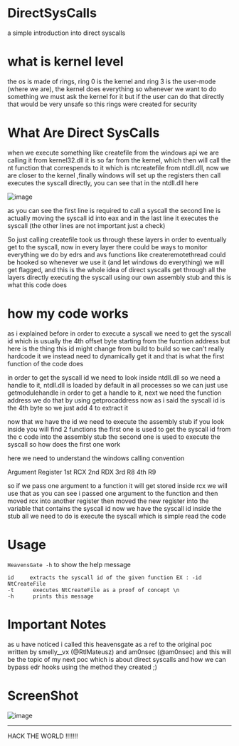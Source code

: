 # DirectSysCalls

a simple introduction into direct syscalls

# what is kernel level

the os is made of rings, ring 0 is the kernel and ring 3 is the user-mode (where we are), the kernel does everything so whenever we want to do something we must ask the kernel for it but if the user can do that directly that would be very unsafe so this rings were created for security

# What Are Direct SysCalls
 
when we execute something like createfile from the windows api we are calling it from kernel32.dll it is so far from the kernel, which then will call the nt function that correspends to it which is ntcreatefile from ntdll.dll, now we are closer to the kernel ,finally windows will set up the registers then call executes the syscall directly, you can see that in the ntdll.dll here 


![image](https://github.com/user-attachments/assets/35881c1c-5714-4afd-8515-e4c6b2b83150)


as you can see the first line is required to call a syscall the second line is actually moving the syscall id into eax and in the last line it executes the syscall (the other lines are not important just a check) 

So just calling createfile took us through these layers in order to eventually get to the syscall, now in every layer there could be ways to monitor everything we do by edrs and avs functions like createremotethread could be hooked so whenever we use it (and let windows do everything) we will get flagged, and this is the whole idea of direct syscalls get through all the layers directly executing the syscall using our own assembly stub and this is what this code does 

# how my code works

as i explained before in order to execute a syscall we need to get the syscall id which is usually the 4th offset byte starting from the fucntion address but here is the thing this id might change from build to build so we can't really hardcode it we instead need to dynamically get it and that is what the first function of the code does 

in order to get the syscall id we need to look inside ntdll.dll so we need a handle to it, ntdll.dll is loaded by default in all processes so we can just use getmodulehandle in order to get a handle to it, next we need the function address we do that by using getprocaddress now as i said the syscall id is the 4th byte so we just add 4 to extract it 

now that we have the id we need to execute the assembly stub if you look inside you will find 2 functions the first one is used to get the syscall id from the c code into the assembly stub the second one is used to execute the syscall so how does the first one work

here we need to understand the windows calling convention 

Argument  	Register
1st	        RCX
2nd	        RDX
3rd	        R8
4th	        R9

so if we pass one argument to a function it will get stored inside rcx we will use that as you can see i passed one argument to the function and then moved rcx into another register then moved the new register into the variable that contains the syscall id now we have the syscall id inside the stub all we need to do is execute the syscall which is simple read the code 

# Usage 

`HeavensGate -h` to show the help message 


```
id     extracts the syscall id of the given function EX : -id NtCreateFile
-t      executes NtCreateFile as a proof of concept \n
-h      prints this message
```

# Important Notes

as u have noticed i called this heavensgate as a ref to the original poc written by smelly__vx (@RtlMateusz) and am0nsec (@am0nsec) and this will be the topic of my next poc which is about direct syscalls and how we can bypass edr hooks using the method they created ;) 

# ScreenShot


![image](https://github.com/user-attachments/assets/5ca27ae6-3e3e-49dc-998d-d145ec01f30e)




-------------------------------------------------------------------------------------------------------

HACK THE WORLD !!!!!!!




